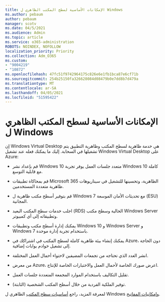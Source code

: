 ```yaml
---
title: الإمكانات الأساسية لسطح المكتب الظاهري ل Windows
ms.author: pebaum
author: pebaum
manager: scotv
ms.date: 04/5/2021
ms.audience: Admin
ms.topic: article
ms.service: o365-administration
ROBOTS: NOINDEX, NOFOLLOW
localization_priority: Priority
ms.collection: Adm_O365
ms.custom:
- "9004219"
- "10872"
ms.openlocfilehash: 47fc51f9742964175c826e6e1fb1bca87e6cf71b
ms.sourcegitcommit: 254b25150fa326628084d08479b0e7dd8b7d479a
ms.translationtype: MT
ms.contentlocale: ar-SA
ms.lasthandoff: 04/05/2021
ms.locfileid: "51595422"
---
```

# <a name="key-capabilities-of-windows-virtual-desktop"></a>الإمكانات الأساسية لسطح المكتب الظاهري ل Windows


إن Windows Virtual Desktop هي خدمة ظاهرية لسطح المكتب وظاهرية التطبيق يتم تشغيلها في السحابة. إليك ما يمكنك فعله عند تشغيل Windows Virtual Desktop على Azure:

- قم بإعداد نشر Windows 10 متعدد جلسات العمل يوفر تجربة Windows 10 كاملة مع قابلية التوسع.

- قم بمحاكاة تطبيقات Microsoft 365 الظاهرية، وتحسينها للتشغيل في سيناريوهات ظاهرية متعددة المستخدمين.

- قم بتوفير أسطح مكتب ظاهرية ل Windows 7 مع تحديثات الأمان الموسعة (ESU) المجانية.

- اجلب خدمات سطح المكتب البعيد (RDS) الحالية وسطح مكتب Windows Server وتطبيقاته إلى أي كمبيوتر.

- يمكنك إدارة أسطح مكتب وتطبيقات Windows 10 و Windows Server و Windows 7 باستخدام تجربة إدارة موحدة. 

- يمكنك إنشاء بيئة ظاهرية كاملة لسطح المكتب في اشتراكك في Azure، دون الحاجة إلى تشغيل خوادم بوابات إضافية.

- انشر العدد الذي تحتاجه من تجمعات المضيفين لاحتواء أحمال العمل المختلفة.

- من معرض Azure، اعرض صورك الخاصة لأحمال العمل والاختبارات الخاصة للإنتاج. 

- تقليل التكاليف باستخدام الموارد المجمعة المتعددة جلسات العمل. 

- توفير الملكية الفردية من خلال أسطح المكتب الشخصية (الثابتة).

لمعرفة المزيد، راجع [أساسيات سطح المكتب](https://go.microsoft.com/fwlink/?linkid=2127033) الظاهري ل Windows [وإمكانيات المفاتيح](https://docs.microsoft.com/azure/virtual-desktop/overview#key-capabilities).